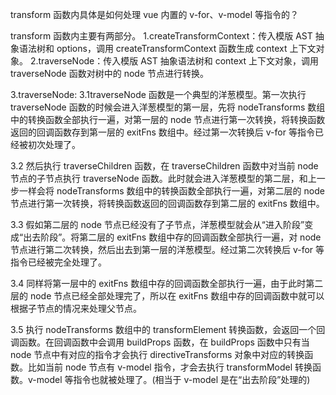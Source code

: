 transform 函数内具体是如何处理 vue 内置的 v-for、v-model 等指令的？

transform 函数内主要有两部分。
1.createTransformContext：传入模版 AST 抽象语法树和 options，调用 createTransformContext 函数生成 context 上下文对象。
2.traverseNode：传入模版 AST 抽象语法树和 context 上下文对象，调用 traverseNode 函数对树中的 node 节点进行转换。

3.traverseNode:
3.1traverseNode 函数是一个典型的洋葱模型。第一次执行 traverseNode 函数的时候会进入洋葱模型的第一层，先将 nodeTransforms 数组中的转换函数全部执行一遍，对第一层的 node 节点进行第一次转换，将转换函数返回的回调函数存到第一层的 exitFns 数组中。经过第一次转换后 v-for 等指令已经被初次处理了。

3.2 然后执行 traverseChildren 函数，在 traverseChildren 函数中对当前 node 节点的子节点执行 traverseNode 函数。此时就会进入洋葱模型的第二层，和上一步一样会将 nodeTransforms 数组中的转换函数全部执行一遍，对第二层的 node 节点进行第一次转换，将转换函数返回的回调函数存到第二层的 exitFns 数组中。

3.3 假如第二层的 node 节点已经没有了子节点，洋葱模型就会从“进入阶段”变成“出去阶段”。将第二层的 exitFns 数组中存的回调函数全部执行一遍，对 node 节点进行第二次转换，然后出去到第一层的洋葱模型。经过第二次转换后 v-for 等指令已经被完全处理了。

3.4 同样将第一层中的 exitFns 数组中存的回调函数全部执行一遍，由于此时第二层的 node 节点已经全部处理完了，所以在 exitFns 数组中存的回调函数中就可以根据子节点的情况来处理父节点。

3.5 执行 nodeTransforms 数组中的 transformElement 转换函数，会返回一个回调函数。在回调函数中会调用 buildProps 函数，在 buildProps 函数中只有当 node 节点中有对应的指令才会执行 directiveTransforms 对象中对应的转换函数。比如当前 node 节点有 v-model 指令，才会去执行 transformModel 转换函数。v-model 等指令也就被处理了。(相当于 v-model 是在“出去阶段”处理的)
